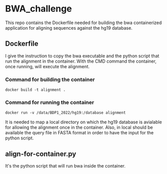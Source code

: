 # BWA_challenge

This repo contains the Dockerfile needed for building the bwa containerized application for aligning sequences against the hg19 database. 

## Dockerfile 
I give the instruction to copy the bwa executable and the python script that run the alignment in the container.
With the CMD command the container, once running, will execute the alignment. 

### Command for building the container 
```
docker build -t alignment .
```

### Command for running the container 
```
docker run -v /data/BDP1_2022/hg19:/database alignment 
```
It is needed to map a local directory on which the hg19 database is avialable for allowing the alignment once in the container. Also, in local should be available the query file in FASTA format in order to have the input for the python script. 

## align-for-container.py
It's the python script that will run bwa inside the container.



